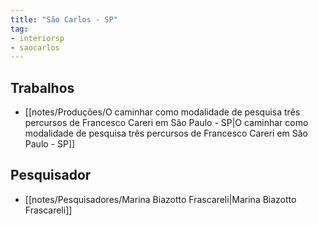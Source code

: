 ```yaml
---
title: "São Carlos - SP"
tag: 
- interiorsp
- saocarlos
---
```


## Trabalhos
- [[notes/Produções/O caminhar como modalidade de pesquisa três percursos de Francesco Careri em São Paulo - SP|O caminhar como modalidade de pesquisa três percursos de Francesco Careri em São Paulo - SP]]

## Pesquisador
- [[notes/Pesquisadores/Marina Biazotto Frascareli|Marina Biazotto Frascareli]]